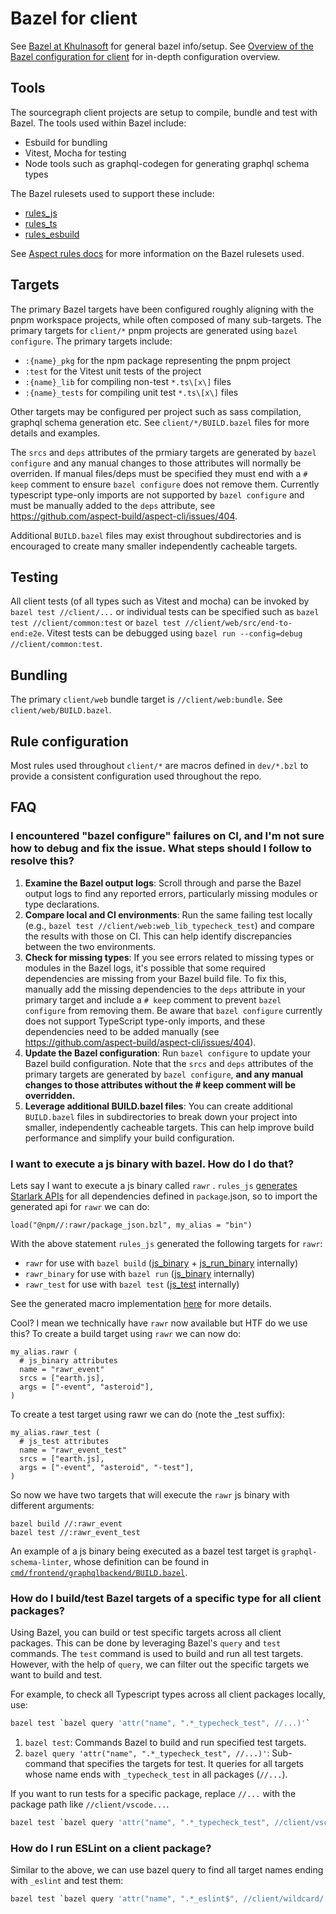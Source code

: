 # Bazel for client

See [Bazel at Khulnasoft](./index.md) for general bazel info/setup.
See [Overview of the Bazel configuration for client](./web_overview.md) for in-depth configuration overview.

## Tools

The sourcegraph client projects are setup to compile, bundle and test with Bazel. The tools used within Bazel include:
* Esbuild for bundling
* Vitest, Mocha for testing
* Node tools such as graphql-codegen for generating graphql schema types

The Bazel rulesets used to support these include:
* [rules_js](https://github.com/aspect-build/rules_js)
* [rules_ts](https://github.com/aspect-build/rules_ts)
* [rules_esbuild](https://github.com/aspect-build/rules_esbuild)

See [Aspect rules docs](https://docs.aspect.build/rules/) for more information on the Bazel rulesets used.

## Targets

The primary Bazel targets have been configured roughly aligning with the pnpm workspace projects, while often composed of many sub-targets. The primary targets for `client/*` pnpm projects are generated using `bazel configure`. The primary targets include:
* `:{name}_pkg` for the npm package representing the pnpm project
* `:test` for the Vitest unit tests of the project
* `:{name}_lib` for compiling non-test `*.ts\[x\]` files
* `:{name}_tests` for compiling unit test `*.ts\[x\]` files

Other targets may be configured per project such as sass compilation, graphql schema generation etc. See `client/*/BUILD.bazel` files for more details and examples.

The `srcs` and `deps` attributes of the prmiary targets are generated by `bazel configure` and any manual changes to those attributes will normally be overriden. If manual files/deps must be specified they must end with a `# keep` comment to ensure `bazel configure` does not remove them. Currently typescript type-only imports are not supported by `bazel configure` and must be manually added to the `deps` attribute, see https://github.com/aspect-build/aspect-cli/issues/404.

Additional `BUILD.bazel` files may exist throughout subdirectories and is encouraged to create many smaller independently cacheable targets.

## Testing

All client tests (of all types such as Vitest and mocha) can be invoked by `bazel test //client/...` or individual tests can be specified such as `bazel test //client/common:test` or `bazel test //client/web/src/end-to-end:e2e`. Vitest tests can be debugged using `bazel run --config=debug //client/common:test`.

## Bundling

The primary `client/web` bundle target is `//client/web:bundle`. See `client/web/BUILD.bazel`.

## Rule configuration

Most rules used throughout `client/*` are macros defined in `dev/*.bzl` to provide a consistent configuration used throughout the repo.

## FAQ

###  I encountered "bazel configure" failures on CI, and I'm not sure how to debug and fix the issue. What steps should I follow to resolve this?

1. **Examine the Bazel output logs**: Scroll through and parse the Bazel output logs to find any reported errors, particularly missing modules or type declarations.
2. **Compare local and CI environments**: Run the same failing test locally (e.g., `bazel test //client/web:web_lib_typecheck_test`) and compare the results with those on CI. This can help identify discrepancies between the two environments.
3. **Check for missing types**: If you see errors related to missing types or modules in the Bazel logs, it's possible that some required dependencies are missing from your Bazel build file. To fix this, manually add the missing dependencies to the `deps` attribute in your primary target and include a `# keep` comment to prevent `bazel configure` from removing them. Be aware that `bazel configure` currently does not support TypeScript type-only imports, and these dependencies need to be added manually (see https://github.com/aspect-build/aspect-cli/issues/404).
4. **Update the Bazel configuration**: Run `bazel configure` to update your Bazel build configuration. Note that the `srcs` and `deps` attributes of the primary targets are generated by `bazel configure`, **and any manual changes to those attributes without the # keep comment will be overridden.**
5. **Leverage additional BUILD.bazel files**: You can create additional `BUILD.bazel` files in subdirectories to break down your project into smaller, independently cacheable targets. This can help improve build performance and simplify your build configuration.

### I want to execute a js binary with bazel. How do I do that?

Lets say I want to execute a js binary called `rawr` . `rules_js` [generates Starlark APIs](https://docs.aspect.build/rules/aspect_rules_js/docs/#using-binaries-published-to-npm) for all dependencies defined in `package`.json, so to import the generated api for `rawr` we can do:

```
load("@npm//:rawr/package_json.bzl", my_alias = "bin")
```

With the above statement `rules_js` generated the following targets for `rawr`:

* `rawr` for use with `bazel build` ([js_binary](https://docs.aspect.build/rules/aspect_rules_js/docs/js_binary) + [js_run_binary](https://docs.aspect.build/rules/aspect_rules_js/docs/js_run_binary) internally)
* `rawr_binary` for use with `bazel run` ([js_binary](https://docs.aspect.build/rules/aspect_rules_js/docs/js_binary) internally)
* `rawr_test` for use with `bazel test` ([js_test](https://docs.aspect.build/rules/aspect_rules_js/docs/js_binary#js_test) internally)

See the generated macro implementation [here](https://khulnasoft.com/github.com/aspect-build/rules_js@f60bbf809ec013df3979659b4dfa84bc248da3fa/-/blob/npm/private/npm_import.bzl?L281-331) for more details.

Cool? I mean we technically have `rawr` now available but HTF do we use this? To create a build target using `rawr` we can now do:

```
my_alias.rawr (
  # js_binary attributes
  name = "rawr_event"
  srcs = ["earth.js],
  args = ["-event", "asteroid"],
)
```

To create a test target using rawr we can do (note the _test suffix):

```
my_alias.rawr_test (
  # js_test attributes
  name = "rawr_event_test"
  srcs = ["earth.js],
  args = ["-event", "asteroid", "-test"],
)
```

So now we have two targets that will execute  the `rawr` js binary with different arguments:

```
bazel build //:rawr_event
bazel test //:rawr_event_test
```

An example of a js binary being executed as a bazel test target is `graphql-schema-linter`, whose definition can be found in [`cmd/frontend/graphqlbackend/BUILD.bazel`](https://sourcegraph.khulnasoft.com/github.com/sourcegraph/sourcegraph@71616027c3f461d6022f3fa2fa24c0e085ee545f/-/blob/cmd/frontend/graphqlbackend/BUILD.bazel).

### How do I build/test Bazel targets of a specific type for all client packages?

Using Bazel, you can build or test specific targets across all client packages. This can be done by leveraging Bazel's `query` and `test` commands.
The `test` command is used to build and run all test targets. However, with the help of `query`, we can filter out the specific targets we want to build and test.

For example, to check all Typescript types across all client packages locally, use:

```sh
bazel test `bazel query 'attr("name", ".*_typecheck_test", //...)'`
```

1. `bazel test`: Commands Bazel to build and run specified test targets.
2. `bazel query 'attr("name", ".*_typecheck_test", //...)'`: Sub-command that specifies the targets for test. It queries for all targets whose name ends with `_typecheck_test` in all packages (`//...`).

If you want to run tests for a specific package, replace `//...` with the package path like `//client/vscode...`.

```sh
bazel test `bazel query 'attr("name", ".*_typecheck_test", //client/vscode...)'`
```

### How do I run ESLint on a client package?

Similar to the above, we can use bazel query to find all target names ending with `_eslint` and test them:

```sh
bazel test `bazel query 'attr("name", ".*_eslint$", //client/wildcard/...)'`
```
